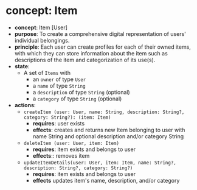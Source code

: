 # concept: Item
*   **concept**: Item [User]
*   **purpose**: To create a comprehensive digital representation of users' individual belongings.
*   **principle**: Each user can create profiles for each of their owned items, with which they can store information about the item such as descriptions of the item and categorization of its use(s).
*   **state**:
    *   A set of `Items` with
        *   an `owner` of type `User`
        *   a `name` of type `String`
        *   a `description` of type `String` (optional)
        *   a `category` of type `String` (optional)
*   **actions**:
    *   `createItem (user: User, name: String, description: String?, category: String?): (item: Item)`
        *   **requires**: user exists
        *   **effects**: creates and returns new Item belonging to user with name String and optional description and/or category String
    *   `deleteItem (user: User, item: Item)`
        *   **requires**: item exists and belongs to user
        *   **effects**:: removes item
    *   `updateItemDetails(user: User, item: Item, name: String?, description: String?, category: String?)`
        *   **requires**: item exists and belongs to user
        *   **effects** updates item's name, description, and/or category